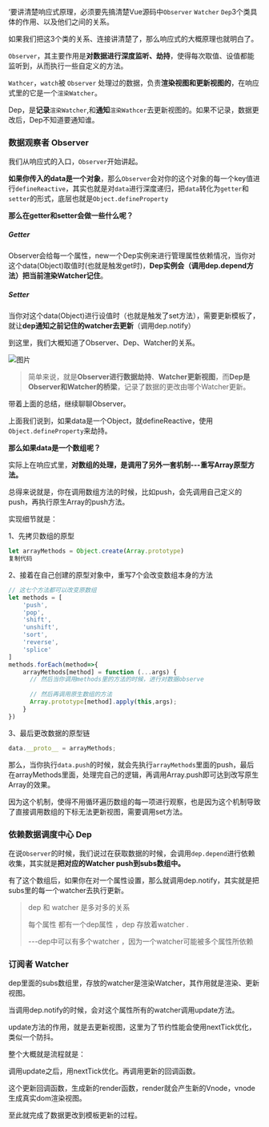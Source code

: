‘要讲清楚响应式原理，必须要先搞清楚Vue源码中`Observer` `Watcher` `Dep`3个类具体的作用、以及他们之间的关系。

如果我们把这3个类的关系、连接讲清楚了，那么响应式的大概原理也就明白了。

`Observer`，其主要作用是**对数据进行深度监听、劫持**，使得每次取值、设值都能监听到，从而执行一些自定义的方法。

`Wathcer`，`watch`被 `Observer` 处理过的数据，负责**渲染视图和更新视图的**，在响应式里的它是一个`渲染Watcher`。

Dep，是**记录**`渲染Watcher`,和**通知**`渲染Wathcer`去更新视图的。如果不记录，数据更改后，Dep不知道要通知谁。

### 数据观察者 Observer

我们从响应式的入口，`Observer`开始讲起。

**如果你传入的data是一个对象**，那么`Observer`会对你的这个对象的每一个key值进行`defineReactive`，其实也就是对`data`进行深度递归，把`data`转化为`getter`和`setter`的形式，底层也就是`Object.defineProperty`

**那么在getter和setter会做一些什么呢？**

##### Getter

Observer会给每一个属性，new一个Dep实例来进行管理属性依赖情况，当你对这个data(Object)取值时(也就是触发get时)，**Dep实例会（调用dep.depend方法）把当前渲染Watcher记住**。

##### Setter

当你对这个data(Object)进行设值时（也就是触发了set方法），需要更新模板了，就让**dep通知之前记住的watcher去更新**（调用dep.notify）

到这里，我们大概知道了Observer、Dep、Watcher的关系。

![图片](https://mmbiz.qpic.cn/mmbiz/yphVQAwjncs5huUMUQV8UkmvcAXorJ2cz0p5KT9xvjAmJgg7kbRicDFRlvaRGVMjBJqLDP6dZp6bavicic1oueA9Q/640?wx_fmt=jpeg&tp=webp&wxfrom=5&wx_lazy=1&wx_co=1)

> 简单来说，就是**Observer进行数据劫持**、**Watcher更新视图**，而**Dep是Observer和Watcher的桥梁**，记录了数据的更改由哪个Watcher更新。

带着上面的总结，继续聊聊Observer。

上面我们说到，如果data是一个Object，就defineReactive，使用`Object.defineProperty`来劫持。

**那么如果data是一个数组呢？**

实际上在响应式里，**对数组的处理，是调用了另外一套机制---重写Array原型方法。**

总得来说就是，你在调用数组方法的时候，比如push，会先调用自己定义的push，再执行原生Array的push方法。

实现细节就是：

1、先拷贝数组的原型

```js
let arrayMethods = Object.create(Array.prototype)
复制代码
```

2、接着在自己创建的原型对象中，重写7个会改变数组本身的方法

```js
// 这七个方法都可以改变原数组
let methods = [
    'push',
    'pop',
    'shift',
    'unshift',
    'sort',
    'reverse',
    'splice' 
]
methods.forEach(method=>{
    arrayMethods[method] = function (...args) {
      // 然后当你调用methods里的方法的时候，进行对数据observe
      
      // 然后再调用原生数组的方法
      Array.prototype[method].apply(this,args);
    }
})
```

3、最后更改数据的原型链

```js
data.__proto__ = arrayMethods;
```

那么，当你执行`data.push`的时候，就会先执行`arrayMethods`里面的push，最后在arrayMethods里面，处理完自己的逻辑，再调用Array.push即可达到改写原生Array的效果。

因为这个机制，使得不用循环遍历数组的每一项进行观察，也是因为这个机制导致了直接调用数组的下标无法更新视图，需要调用set方法。

### 依赖数据调度中心 Dep

在说`Observer`的时候，我们说过在获取数据的时候，会调用`dep.depend`进行依赖收集，其实就是**把对应的Watcher push到subs数组中。**

有了这个数组后，如果你在对一个属性设置，那么就调用dep.notify，其实就是把subs里的每一个watcher去执行更新。

>dep 和 watcher 是多对多的关系
>
>每个属性 都有一个dep属性 ，dep 存放着watcher .
>
>---dep中可以有多个watcher ，因为一个watcher可能被多个属性所依赖

### 订阅者 Watcher

dep里面的subs数组里，存放的watcher是渲染Watcher，其作用就是渲染、更新视图。

当调用dep.notify的时候，会对这个属性所有的watcher调用update方法。

update方法的作用，就是去更新视图，这里为了节约性能会使用nextTick优化，类似一个防抖。

整个大概就是流程就是：

调用update之后，用nextTick优化。再调用更新的回调函数。

这个更新回调函数，生成新的render函数，render就会产生新的Vnode，vnode生成真实dom渲染视图。

至此就完成了数据更改到模板更新的过程。